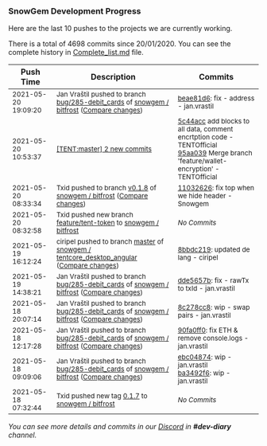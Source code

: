 
### SnowGem Development Progress

Here are the last 10 pushes to the projects we are currently working.

There is a total of 4698 commits since 20/01/2020. You can see the complete history in
 [Complete_list.md](Complete_list.md) file.

| Push Time | Description | Commits |
| --- | --- | --- |
| <sub>2021-05-20 19:09:20</sub> | <sub>Jan Vraštil pushed to branch [bug/285\-debit\_cards](https://gitlab.com/snowgem/bitfrost/commits/bug/285-debit_cards) of [snowgem / bitfrost](https://gitlab.com/snowgem/bitfrost) ([Compare changes](https://gitlab.com/snowgem/bitfrost/compare/dde5657baf2df15829097db749afa8696ae17c66...beae81d61f6a9051fae11f51689173e8d9434016))</sub> | <sub>[beae81d6](https://gitlab.com/snowgem/bitfrost/-/commit/beae81d61f6a9051fae11f51689173e8d9434016): fix - address - jan.vrastil</sub> |
| <sub>2021-05-20 10:53:37</sub> | <sub>[[TENT:master] 2 new commits](https://github.com/TENTOfficial/TENT/compare/72d6242160e6...95aa039417bf)</sub> | <sub>[5c44acc](https://github.com/TENTOfficial/TENT/commit/5c44accf491a112fc225def61268d6c9d793116c) add blocks to all data, comment encrtption code - TENTOfficial<br>[95aa039](https://github.com/TENTOfficial/TENT/commit/95aa039417bfeafe408df6453c91d003da21f896) Merge branch 'feature/wallet-encryption' - TENTOfficial</sub> |
| <sub>2021-05-20 08:33:34</sub> | <sub>Txid pushed to branch [v0\.1\.8](https://gitlab.com/snowgem/bitfrost/commits/v0.1.8) of [snowgem / bitfrost](https://gitlab.com/snowgem/bitfrost) ([Compare changes](https://gitlab.com/snowgem/bitfrost/compare/03417ce4e39ea00397d64bc73f7438f0dd9fabd8...11032626f3478b2354be2fffc5ae5d6619e4e9d3))</sub> | <sub>[11032626](https://gitlab.com/snowgem/bitfrost/-/commit/11032626f3478b2354be2fffc5ae5d6619e4e9d3): fix top when we hide header - Snowgem</sub> |
| <sub>2021-05-20 08:32:58</sub> | <sub>Txid pushed new branch [feature/tent\-token](https://gitlab.com/snowgem/bitfrost/commits/feature/tent-token) to [snowgem / bitfrost](https://gitlab.com/snowgem/bitfrost)</sub> | <sub>_No Commits_</sub> |
| <sub>2021-05-19 16:12:24</sub> | <sub>ciripel pushed to branch [master](https://gitlab.com/snowgem/tentcore_desktop_angular/commits/master) of [snowgem / tentcore\_desktop\_angular](https://gitlab.com/snowgem/tentcore_desktop_angular) ([Compare changes](https://gitlab.com/snowgem/tentcore_desktop_angular/compare/54e4016abe2aa35844b120c9dceec0e57586c402...8bbdc219abf75b7e32353e503e6076f7fc31b9a9))</sub> | <sub>[8bbdc219](https://gitlab.com/snowgem/tentcore_desktop_angular/-/commit/8bbdc219abf75b7e32353e503e6076f7fc31b9a9): updated de lang - ciripel</sub> |
| <sub>2021-05-19 14:38:21</sub> | <sub>Jan Vraštil pushed to branch [bug/285\-debit\_cards](https://gitlab.com/snowgem/bitfrost/commits/bug/285-debit_cards) of [snowgem / bitfrost](https://gitlab.com/snowgem/bitfrost) ([Compare changes](https://gitlab.com/snowgem/bitfrost/compare/8c278cc837f4dd8a89d65986c0fbc3c151d185c7...dde5657baf2df15829097db749afa8696ae17c66))</sub> | <sub>[dde5657b](https://gitlab.com/snowgem/bitfrost/-/commit/dde5657baf2df15829097db749afa8696ae17c66): fix - rawTx to txId - jan.vrastil</sub> |
| <sub>2021-05-18 20:07:14</sub> | <sub>Jan Vraštil pushed to branch [bug/285\-debit\_cards](https://gitlab.com/snowgem/bitfrost/commits/bug/285-debit_cards) of [snowgem / bitfrost](https://gitlab.com/snowgem/bitfrost) ([Compare changes](https://gitlab.com/snowgem/bitfrost/compare/90fa0ff08c962d2f027c88af7cf3c0582be351da...8c278cc837f4dd8a89d65986c0fbc3c151d185c7))</sub> | <sub>[8c278cc8](https://gitlab.com/snowgem/bitfrost/-/commit/8c278cc837f4dd8a89d65986c0fbc3c151d185c7): wip - swap pairs - jan.vrastil</sub> |
| <sub>2021-05-18 12:17:28</sub> | <sub>Jan Vraštil pushed to branch [bug/285\-debit\_cards](https://gitlab.com/snowgem/bitfrost/commits/bug/285-debit_cards) of [snowgem / bitfrost](https://gitlab.com/snowgem/bitfrost) ([Compare changes](https://gitlab.com/snowgem/bitfrost/compare/ba3492f66cff3630a768c75358ba92eda5b2471d...90fa0ff08c962d2f027c88af7cf3c0582be351da))</sub> | <sub>[90fa0ff0](https://gitlab.com/snowgem/bitfrost/-/commit/90fa0ff08c962d2f027c88af7cf3c0582be351da): fix ETH & remove console.logs - jan.vrastil</sub> |
| <sub>2021-05-18 09:09:06</sub> | <sub>Jan Vraštil pushed to branch [bug/285\-debit\_cards](https://gitlab.com/snowgem/bitfrost/commits/bug/285-debit_cards) of [snowgem / bitfrost](https://gitlab.com/snowgem/bitfrost) ([Compare changes](https://gitlab.com/snowgem/bitfrost/compare/82d3297a4576d2218fb840615d649c3184d5fc13...ba3492f66cff3630a768c75358ba92eda5b2471d))</sub> | <sub>[ebc04874](https://gitlab.com/snowgem/bitfrost/-/commit/ebc04874f8a78f02e07d6678b298f4ff66a032b0): wip - jan.vrastil<br>[ba3492f6](https://gitlab.com/snowgem/bitfrost/-/commit/ba3492f66cff3630a768c75358ba92eda5b2471d): wip - jan.vrastil</sub> |
| <sub>2021-05-18 07:32:44</sub> | <sub>Txid pushed new tag [0\.1\.7](https://gitlab.com/snowgem/bitfrost/-/tags/0.1.7) to [snowgem / bitfrost](https://gitlab.com/snowgem/bitfrost)</sub> | <sub>_No Commits_</sub> |

_You can see more details and commits in our [Discord](https://discord.gg/zumGnbg) in **#dev-diary** channel._
